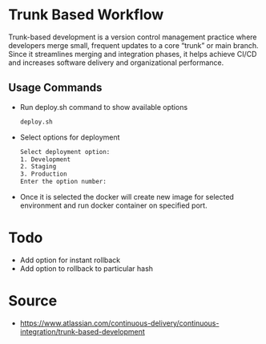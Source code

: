 # Trunk Based Workflow

Trunk-based development is a version control management practice where developers merge small, frequent updates to a core “trunk” or main branch. Since it streamlines merging and integration phases, it helps achieve CI/CD and increases software delivery and organizational performance.

## Usage Commands

- Run deploy.sh command to show available options

  ```bash
  deploy.sh
  ```

- Select options for deployment

  ```bash
  Select deployment option:
  1. Development
  2. Staging
  3. Production
  Enter the option number:
  ```

- Once it is selected the docker will create new image
  for selected environment and run docker container on specified port.

# Todo

- Add option for instant rollback
- Add option to rollback to particular hash

# Source

- https://www.atlassian.com/continuous-delivery/continuous-integration/trunk-based-development

